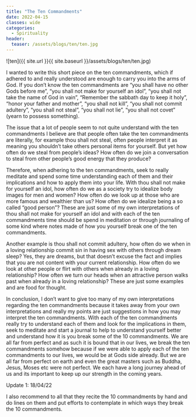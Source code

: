 ```yaml
---
title: "The Ten Commandments"
date: 2022-04-15
classes: wide
categories:
  - Spirituality
header: 
  teaser: /assets/blogs/ten/ten.jpg 
---
```


![ten]({{ site.url }}{{ site.baseurl }}/assets/blogs/ten/ten.jpg) 

I wanted to write this short piece on the ten commandments, which if adhered to and really understood are enough to carry you into the arms of God. If you don’t know the ten commandments are “you shall have no other Gods before me”, “you shall not make for yourself an idol”, “you shall not take the name of God in vain”, “Remember the sabbath day to keep it holy”, “honor your father and mother”, “you shall not kill”, “you shall not commit adultery”, “you shall not steal”, “you shall not lie”, “you shall not covet” (yearn to possess something).

The issue that a lot of people seem to not quite understand with the ten commandments I believe are that people often take the ten commandments are literally, for example thou shall not steal, often people interpret it as meaning you shouldn’t take others personal items for yourself. But yet how often do we steal from people’s ideas? How often do we join a conversation to steal from other people’s good energy that they produce? 

Therefore, when adhering to the ten commandments, seek to really meditate and spend some time understanding each of them and their implications and how to apply them into your life. With thou shall not make for yourself an idol, how often do we as a society try to idealize body images for men and women? How often do we look up at those who are more famous and wealthier than us? How often do we idealize being a so called “good person”? These are just some of my own interpretations of thou shall not make for yourself an idol and with each of the ten commandments time should be spend in meditation or through journaling of some kind where notes made of how you yourself break one of the ten commandments.

Another example is thou shall not commit adultery, how often do we when in a loving relationship commit sin in having sex with others through dream sleep? Yes, they are dreams, but that doesn’t excuse the fact and implies that you are not content with your current relationship. How often do we look at other people or flirt with others when already in a loving relationship? How often we turn our heads when an attractive person walks past when already in a loving relationship? These are just some examples and are food for thought.

In conclusion, I don’t want to give too many of my own interpretations regarding the ten commandments because it takes away from your own interpretations and really my points are just suggestions in how you may interpret the ten commandments. With each of the ten commandments really try to understand each of them and look for the implications in them, seek to meditate and start a journal to help to understand yourself better and understand how it is you break some of the 10 commandments. We are all far from perfect and as such it is bound that in our lives, we break the ten commandments somehow because if we were able to apply each of the ten commandments to our lives, we would be at Gods side already. But we are all far from perfect on earth and even the great masters such as Buddha, Jesus, Moses etc were not perfect. We each have a long journey ahead of us and its important to keep up our strength in the coming years.

Update 1: 18/04/22

I also recommend to all that they recite the 10 commandments by hand and do lines on them and put efforts to contemplate in which ways they break the 10 commandments.
